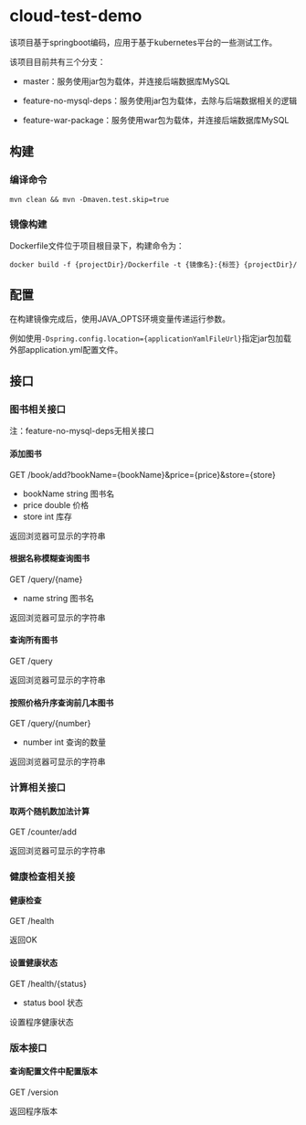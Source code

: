# cloud-test-demo

该项目基于springboot编码，应用于基于kubernetes平台的一些测试工作。

该项目目前共有三个分支：

- master：服务使用jar包为载体，并连接后端数据库MySQL

- feature-no-mysql-deps：服务使用jar包为载体，去除与后端数据相关的逻辑

- feature-war-package：服务使用war包为载体，并连接后端数据库MySQL

## 构建

### 编译命令

``mvn clean && mvn -Dmaven.test.skip=true``

### 镜像构建

Dockerfile文件位于项目根目录下，构建命令为：

``docker build -f {projectDir}/Dockerfile -t {镜像名}:{标签} {projectDir}/``

## 配置

在构建镜像完成后，使用JAVA_OPTS环境变量传递运行参数。

例如使用`-Dspring.config.location={applicationYamlFileUrl}`指定jar包加载外部application.yml配置文件。

## 接口

### 图书相关接口

注：feature-no-mysql-deps无相关接口

#### 添加图书

GET /book/add?bookName={bookName}&price={price}&store={store}

- bookName string 图书名
- price double 价格
- store int 库存

返回浏览器可显示的字符串

#### 根据名称模糊查询图书

GET /query/{name}

- name string 图书名

返回浏览器可显示的字符串

#### 查询所有图书

GET /query 

返回浏览器可显示的字符串

#### 按照价格升序查询前几本图书

GET /query/{number}

- number int 查询的数量

返回浏览器可显示的字符串

### 计算相关接口

#### 取两个随机数加法计算

GET /counter/add

返回浏览器可显示的字符串

### 健康检查相关接

#### 健康检查

GET /health

返回OK

#### 设置健康状态

GET /health/{status}

- status bool 状态

设置程序健康状态

### 版本接口

#### 查询配置文件中配置版本

GET /version

返回程序版本

